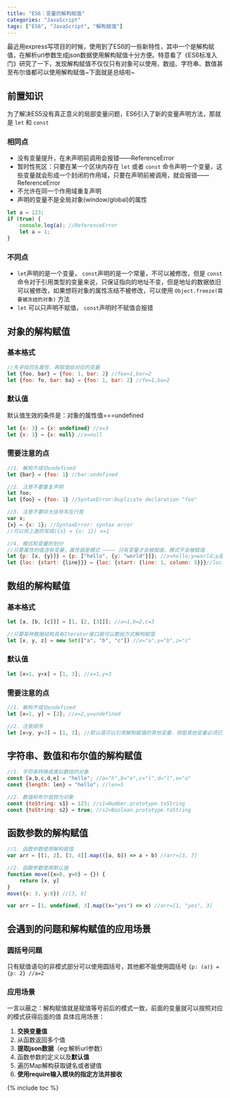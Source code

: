 ```yaml
---
title: "ES6：变量的解构赋值"
categories: "JavaScript"
tags: ["ES6", "JavaScript", "解构赋值"]
---
```


最近用express写项目的时候，使用到了ES6的一些新特性，其中一个是解构赋值，在解析url参数生成json数据使用解构赋值十分方便。特意看了《ES6标准入门》研究了一下，发现解构赋值不仅仅只有对象可以使用，数组、字符串、数值甚至布尔值都可以使用解构赋值~下面就是总结啦~

## 前置知识
为了解决ES5没有真正意义的局部变量问题，ES6引入了新的变量声明方法，那就是 `let` 和 `const`

### 相同点
- 没有变量提升，在未声明前调用会报错——ReferenceError
- 暂时性死区：只要在某一个区块内存在 `let` 或者 `const` 命令声明一个变量，这些变量就会形成一个封闭的作用域，只要在声明前被调用，就会报错——ReferenceError
- 不允许在同一个作用域重复声明
- 声明的变量不是全局对象(window/global)的属性

```javascript
let a = 123;
if (true) {
    console.log(a); //ReferenceError
    let a = 1;
}
```

### 不同点

- `let`声明的是一个变量， `const`声明的是一个常量，不可以被修改，但是 `const` 命令对于引用类型的变量来说，只保证指向的地址不变，但是地址的数据依旧可以被修改，如果想将对象的属性冻结不被修改，可以使用 `Object.freeze(需要被冻结的对象)` 方法
- `let` 可以只声明不赋值， `const`声明时不赋值会报错

## 对象的解构赋值

### 基本格式 

```javascript
//先寻找同名属性，再赋值给对应的变量
let {foo, bar} = {foo: 1, bar: 2} //foo=1,bar=2
let {foo: fo, bar: ba} = {foo: 1, bar: 2} //fo=1,ba=2
``` 

### 默认值
默认值生效的条件是：对象的属性值===undefined

```javascript
let {x: 3} = {x: undefined} //x=3
let {x: 3} = {x: null} //x=null
```

### 需要注意的点

```javascript
//1. 解构不成功undefined
let {bar} = {foo: 1} //bar:undefined

//2. 注意不要重复声明
let foo;
let {foo} = {foo: 1} //SyntaxError:Duplicate declaration "foo"

//3. 注意不要将大括号写在行首
var x;
{x} = {x: 1}; //SyntaxError: syntax error
//可以将上面的写成({x} = {x: 1}) x=1

//4. 模式和变量的划分
//只要属性的值含有变量，属性就是模式 ———— 只有变量才会被赋值，模式不会被赋值
let {p: [x, {y}]} = {p: ["hello", {y: "world"}]}; //x=hello;y=world;p是模式
let {loc: {start: {line}}} = {loc: {start: {line: 1, column: 5}}}//loc和start是模式，line=1
```

## 数组的解构赋值

### 基本格式

```javascript
let [a, [b, [c]]] = [1, [2, [3]]]; //a=1,b=2,c=3

//只要某种数据结构具有Iterator接口就可以数组方式解构赋值
let [x, y, z] = new Set(["a", "b", "c"]) //x="a",y="b",z="c"
```

### 默认值

```javascript
let [x=1, y=x] = [1, 3]; //x=1,y=3
```

### 需要注意的点

```javascript
//1. 解构不成功undefined
let [x=1, y] = [2]; //x=2,y=undefined

//2. 注意顺序
let [x=y, y=3] = [1, 3]; //默认值可以引用解构赋值的其他变量，但是其他变量必须已经声明
```

## 字符串、数值和布尔值的解构赋值

```javascript
//1. 字符串转换成类似数组的对象
const [a,b,c,d,e] = "hello"; //a="h",b="e",c="l",d="l",e="o"
const {length: len} = "hello"; //len=5

//2. 数值和布尔值转为对象
const {toString: s1} = 123; //s1=Number.prototype.toString
const {toString: s2} = true; //s2=Boolean.prototype.toString

```

## 函数参数的解构赋值

```javascript
//1. 函数参数使用解构赋值
var arr = [[1, 2], [3, 4]].map(([a, b]) => a + b) //arr=[3, 7]

//2. 函数参数使用默认值
function move({x=0, y=0} = {}) {
    return [x, y] 
}
move({x: 3, y:8}) //[3, 8]

var arr = [1, undefined, 3].map((x="yes") => x) //arr=[1, "yes", 3]
```

## 会遇到的问题和解构赋值的应用场景

### 圆括号问题
只有赋值语句的非模式部分可以使用圆括号，其他都不能使用圆括号
`{p: (a)} = {p: 2} //a=2`

### 应用场景
一言以蔽之：解构赋值就是赋值等号前后的模式一致，前面的变量就可以按照对应的模式获得后面的值
具体应用场景：
1. **交换变量值**
2. 从函数返回多个值
3. **提取json数据**（eg:解析url参数）
4. 函数参数的定义以及**默认值**
5. 遍历Map解构获取键名或者键值
6. **使用require输入模块的指定方法并接收**

{% include toc %}